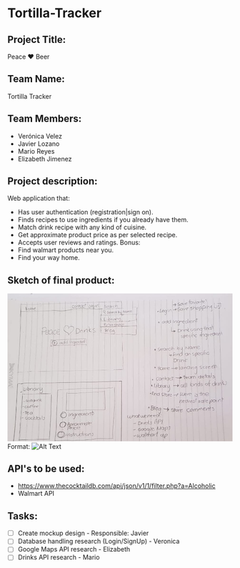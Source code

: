 # Tortilla-Tracker

## Project Title: 
Peace ♥ Beer
## Team Name: 
Tortilla Tracker
## Team Members:
* Verónica Velez
* Javier Lozano
* Mario Reyes
* Elizabeth Jimenez
## Project description:
Web application that:
* Has user authentication (registration|sign on).
* Finds recipes to use ingredients if you already have them.
* Match drink recipe with any kind of cuisine.
* Get approximate product price as per selected recipe.
* Accepts user reviews and ratings.
Bonus:
* Find walmart products near you.
* Find your way home.
## Sketch of final product:
![Sketch](a516ec80-2f30-4693-bd8d-00bc77c9722e-1.jpg)
Format: ![Alt Text](url)
## API's to be used:
* https://www.thecocktaildb.com/api/json/v1/1/filter.php?a=Alcoholic
* Walmart API
## Tasks:
- [ ] Create mockup design - Responsible: Javier
- [ ] Database handling research (Login/SignUp) - Veronica
- [ ] Google Maps API research - Elizabeth
- [ ] Drinks API research - Mario
